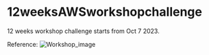 # 12weeksAWSworkshopchallenge
  12 weeks workshop challenge starts from Oct 7 2023.



Reference: [](https://12weeksworkshops.com/)
![Workshop_image](https://github.com/Sudarkodi-Muthiah-repo/12weeksAWSworkshopchallenge/assets/101267167/34701047-5f1d-4806-89c3-9726f62a4c55)

